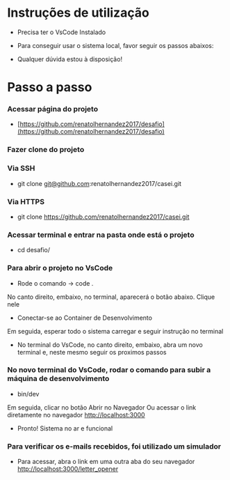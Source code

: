 # Instruções de utilização
  - Precisa ter o VsCode Instalado

  - Para conseguir usar o sistema local, favor seguir os passos abaixos:
  - Qualquer dúvida estou à disposição!

# Passo a passo
  ### Acessar página do projeto
  - [https://github.com/renatolhernandez2017/desafio](https://github.com/renatolhernandez2017/desafio)

  ### Fazer clone do projeto
  ### Via SSH
  - git clone git@github.com:renatolhernandez2017/casei.git

  ### Via HTTPS
  - git clone https://github.com/renatolhernandez2017/casei.git

  ### Acessar terminal e entrar na pasta onde está o projeto
  - cd desafio/

  ### Para abrir o projeto no VsCode
  - Rode o comando -> code .

  No canto direito, embaixo, no terminal, aparecerá o botão abaixo. Clique nele
  - Conectar-se ao Container de Desenvolvimento

  Em seguida, esperar todo o sistema carregar e seguir instrução no terminal
  - No terminal do VsCode, no canto direito, embaixo, abra um novo terminal e, neste mesmo seguir os proximos passos

  ### No novo terminal do VsCode, rodar o comando para subir a máquina de desenvolvimento
  - bin/dev


  Em seguida, clicar no botão Abrir no Navegador Ou acessar o link diretamente no navegador [http://localhost:3000](http://localhost:3000)

  - Pronto! Sistema no ar e funcional

  ### Para verificar os e-mails recebidos, foi utilizado um simulador
  - Para acessar, abra o link em uma outra aba do seu navegador [http://localhost:3000/letter_opener](http://localhost:3000/letter_opener)
